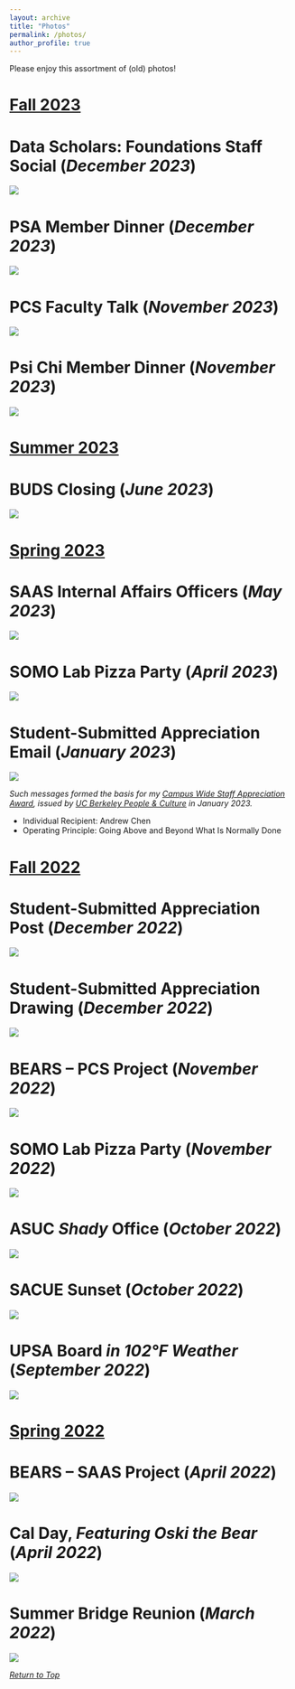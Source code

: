 ```yaml
---
layout: archive
title: "Photos"
permalink: /photos/
author_profile: true
---
```


Please enjoy this assortment of (old) photos!

[Fall 2023](#fall-2023)
======
# Data Scholars: Foundations Staff Social (_December 2023_)
<img src="https://github.com/andrewchen04/andrewchen04.github.io/assets/100865459/b002c45c-a640-46bd-b1ea-c649ab50e335">

# PSA Member Dinner (_December 2023_)
<img src="https://github.com/andrewchen04/andrewchen04.github.io/assets/100865459/579c3352-7299-4616-80eb-f911ebf67679">

# PCS Faculty Talk (_November 2023_)
<img src="https://github.com/andrewchen04/andrewchen04.github.io/assets/100865459/c345730e-b938-4487-8bda-8cfc597cc858">

# Psi Chi Member Dinner (_November 2023_)
<img src="https://github.com/andrewchen04/andrewchen04.github.io/assets/100865459/b2c78a36-37aa-46bd-824f-eead0d89f603">

[Summer 2023](#summer-2023)
======
# BUDS Closing (_June 2023_)
<img src="https://github.com/andrewchen04/andrewchen04.github.io/assets/100865459/f58339c7-d284-4e1e-963c-e3aacfec0ec0">

[Spring 2023](#spring-2023)
======
# SAAS Internal Affairs Officers (_May 2023_)
<img src="https://github.com/andrewchen04/andrewchen04.github.io/assets/100865459/8a18aefc-a33f-4016-8b49-693bb405f6e4">

# SOMO Lab Pizza Party (_April 2023_)
<img src="https://user-images.githubusercontent.com/100865459/239700445-6fdba757-557b-49b5-9f24-a884772196f9.jpeg">

# Student-Submitted Appreciation Email (_January 2023_)
<img src="https://user-images.githubusercontent.com/100865459/210942032-64a00440-fce6-4dba-80f3-de5f387de470.png">

_Such messages formed the basis for my [Campus Wide Staff Appreciation Award](http://hr.berkeley.edu/performance/operating-principles/appreciate), issued by [UC Berkeley People & Culture](https://hr.berkeley.edu/about) in January 2023._
* Individual Recipient: Andrew Chen
* Operating Principle: Going Above and Beyond What Is Normally Done

[Fall 2022](#fall-2022)
======
# Student-Submitted Appreciation Post (_December 2022_)
<img src="https://user-images.githubusercontent.com/100865459/210116278-9864112e-8b67-4471-bdb3-4098019ad0cb.png">

# Student-Submitted Appreciation Drawing (_December 2022_)
<img src="https://user-images.githubusercontent.com/100865459/210116271-8cf7838f-9e2e-4958-93ce-46d494ba9889.png">

# BEARS – PCS Project (_November 2022_)
<img src="https://user-images.githubusercontent.com/100865459/210119538-742e8097-4924-43c9-8344-dbeb55dc4c4c.jpeg">

# SOMO Lab Pizza Party (_November 2022_)
<img src="https://user-images.githubusercontent.com/100865459/210119562-c39d0d8e-0de4-4482-87be-8bd713eb4689.jpeg">

# ASUC _Shady_ Office (_October 2022_)
<img src="https://user-images.githubusercontent.com/100865459/210119473-cd7a0537-7425-490f-b23b-b9b6f9b6a88d.png">

# SACUE Sunset (_October 2022_)
<img src="https://user-images.githubusercontent.com/100865459/210118247-0f53ba9e-c95e-46a2-8745-ad6aa55e13d2.jpg">

# UPSA Board _in 102°F Weather_ (_September 2022_)
<img src="https://user-images.githubusercontent.com/100865459/210118022-692e5321-ad58-49e1-8134-60223b549bb5.jpeg">

[Spring 2022](#spring-2022)
======
# BEARS – SAAS Project (_April 2022_)
<img src="https://user-images.githubusercontent.com/100865459/210117538-d6a89a01-5470-44b0-b7b5-3886b3b7076d.jpeg">

# Cal Day, _Featuring Oski the Bear_ (_April 2022_)
<img src="https://user-images.githubusercontent.com/100865459/210118535-fe70fbb8-9ca0-4dad-bed6-f4fd5e2a2482.jpeg">

# Summer Bridge Reunion (_March 2022_)
<img src="https://user-images.githubusercontent.com/100865459/210118681-aceb5816-d9ff-4a37-aa27-7a11ac8540f8.jpeg">

_[Return to Top](https://andrewchen04.github.io/photos/)_
